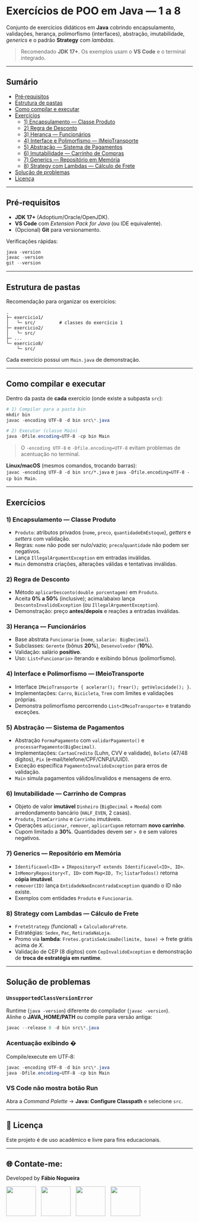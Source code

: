 # Exercícios de POO em Java — 1 a 8

Conjunto de exercícios didáticos em **Java** cobrindo encapsulamento, validações, herança,
polimorfismo (interfaces), abstração, imutabilidade, *generics* e o padrão **Strategy** com *lambdas*.

> Recomendado **JDK 17+**. Os exemplos usam o **VS Code** e o terminal integrado.

---

## Sumário
- [Pré‑requisitos](#pré-requisitos)
- [Estrutura de pastas](#estrutura-de-pastas)
- [Como compilar e executar](#como-compilar-e-executar)
- [Exercícios](#exercícios)
  - [1) Encapsulamento — Classe Produto](#1-encapsulamento--classe-produto)
  - [2) Regra de Desconto](#2-regra-de-desconto)
  - [3) Herança — Funcionários](#3-herança--funcionários)
  - [4) Interface e Polimorfismo — IMeioTransporte](#4-interface-e-polimorfismo--imeiotransporte)
  - [5) Abstração — Sistema de Pagamentos](#5-abstração--sistema-de-pagamentos)
  - [6) Imutabilidade — Carrinho de Compras](#6-imutabilidade--carrinho-de-compras)
  - [7) Generics — Repositório em Memória](#7-generics--repositório-em-memória)
  - [8) Strategy com Lambdas — Cálculo de Frete](#8-strategy-com-lambdas--cálculo-de-frete)
- [Solução de problemas](#solução-de-problemas)
- [Licença](#licença)

---

## Pré‑requisitos

- **JDK 17+** (Adoptium/Oracle/OpenJDK).
- **VS Code** com *Extension Pack for Java* (ou IDE equivalente).
- (Opcional) **Git** para versionamento.

Verificações rápidas:
```powershell
java -version
javac -version
git --version
```

---

## Estrutura de pastas

Recomendação para organizar os exercícios:

```
.
├─ exercicio1/
│   └─ src/         # classes do exercício 1
├─ exercicio2/
│   └─ src/
├─ ...
└─ exercicio8/
    └─ src/
```

Cada exercício possui um `Main.java` de demonstração.

---

## Como compilar e executar

Dentro da pasta de **cada** exercício (onde existe a subpasta `src`):

```powershell
# 1) Compilar para a pasta bin
mkdir bin
javac -encoding UTF-8 -d bin src\*.java

# 2) Executar (classe Main)
java -Dfile.encoding=UTF-8 -cp bin Main
```

> O `-encoding UTF-8` e `-Dfile.encoding=UTF-8` evitam problemas de acentuação no terminal.

**Linux/macOS** (mesmos comandos, trocando barras):  
`javac -encoding UTF-8 -d bin src/*.java` e `java -Dfile.encoding=UTF-8 -cp bin Main`.

---

## Exercícios

### 1) Encapsulamento — Classe Produto
- `Produto`: atributos privados (`nome`, `preco`, `quantidadeEmEstoque`), *getters* e *setters* com validação.
- Regras: `nome` não pode ser nulo/vazio; `preco`/`quantidade` não podem ser negativos.
- Lança `IllegalArgumentException` em entradas inválidas.
- `Main` demonstra criações, alterações válidas e tentativas inválidas.

### 2) Regra de Desconto
- Método `aplicarDesconto(double porcentagem)` em `Produto`.
- Aceita **0% a 50%** (inclusive); acima/abaixo lança `DescontoInvalidoException` (ou `IllegalArgumentException`).
- Demonstração: preço **antes/depois** e reações a entradas inválidas.

### 3) Herança — Funcionários
- Base abstrata `Funcionario` (`nome`, `salario: BigDecimal`).
- Subclasses: `Gerente` (bônus **20%**), `Desenvolvedor` (**10%**).
- Validação: salário **positivo**.
- Uso: `List<Funcionario>` iterando e exibindo bônus (polimorfismo).

### 4) Interface e Polimorfismo — IMeioTransporte
- Interface `IMeioTransporte { acelerar(); frear(); getVelocidade(); }`.
- Implementações: `Carro`, `Bicicleta`, `Trem` com limites e validações próprias.
- Demonstra polimorfismo percorrendo `List<IMeioTransporte>` e tratando exceções.

### 5) Abstração — Sistema de Pagamentos
- Abstração `FormaPagamento` com `validarPagamento()` e `processarPagamento(BigDecimal)`.
- Implementações: `CartaoCredito` (Luhn, CVV e validade), `Boleto` (47/48 dígitos), `Pix` (e‑mail/telefone/CPF/CNPJ/UUID).
- Exceção específica `PagamentoInvalidoException` para erros de validação.
- `Main` simula pagamentos válidos/invalidos e mensagens de erro.

### 6) Imutabilidade — Carrinho de Compras
- Objeto de valor **imutável** `Dinheiro` (`BigDecimal` + `Moeda`) com arredondamento bancário (`HALF_EVEN`, 2 casas).
- `Produto`, `ItemCarrinho` e `Carrinho` imutáveis.
- Operações `adicionar`, `remover`, `aplicarCupom` retornam **novo carrinho**.
- Cupom limitado a **30%**. Quantidades devem ser `> 0` e sem valores negativos.

### 7) Generics — Repositório em Memória
- `Identificavel<ID>` + `IRepository<T extends Identificavel<ID>, ID>`.
- `InMemoryRepository<T, ID>` com `Map<ID, T>`; `listarTodos()` retorna **cópia imutável**.
- `remover(ID)` lança `EntidadeNaoEncontradaException` quando o ID não existe.
- Exemplos com entidades `Produto` e `Funcionario`.

### 8) Strategy com Lambdas — Cálculo de Frete
- `FreteStrategy` (funcional) + `CalculadoraFrete`.
- Estratégias: `Sedex`, `Pac`, `RetiradaNaLoja`.
- Promo via **lambda**: `Fretes.gratisSeAcimaDe(limite, base)` → frete grátis acima de *X*.
- Validação de CEP (8 dígitos) com `CepInvalidoException` e demonstração de **troca de estratégia em runtime**.

---

## Solução de problemas

### `UnsupportedClassVersionError`
Runtime (`java -version`) diferente do compilador (`javac -version`).  
Alinhe o **JAVA_HOME/PATH** ou compile para versão antiga:
```powershell
javac --release 8 -d bin src\*.java
```

### Acentuação exibindo �
Compile/execute em UTF‑8:
```powershell
javac -encoding UTF-8 -d bin src\*.java
java -Dfile.encoding=UTF-8 -cp bin Main
```

### VS Code não mostra botão Run
Abra a *Command Palette* → **Java: Configure Classpath** e selecione `src`.

---

## 🧾 Licença
Este projeto é de uso acadêmico e livre para fins educacionais.

---

<!-- Início da seção "Contato" -->
<h2>🌐 Contate-me: </h2>
<div>
  <p>Developed by <b>Fábio Nogueira</b></p>
</div>
<p>
<a href="https://www.linkedin.com/in/faanogueira/" target="_blank"><img style="padding-right: 10px;" src="https://img.icons8.com/?size=100&id=13930&format=png&color=000000" target="_blank" width="80"></a>
<a href="https://github.com/faanogueira" target="_blank"><img style="padding-right: 10px;" src="https://img.icons8.com/?size=100&id=AZOZNnY73haj&format=png&color=000000" target="_blank" width="80"></a>
<a href="https://api.whatsapp.com/send?phone=5571983937557" target="_blank"><img style="padding-right: 10px;" src="https://img.icons8.com/?size=100&id=16713&format=png&color=000000" target="_blank" width="80"></a>
<a href="mailto:faanogueira@gmail.com"><img style="padding-right: 10px;" src="https://img.icons8.com/?size=100&id=P7UIlhbpWzZm&format=png&color=000000" target="_blank" width="80"></a> 
</p>
<!-- Fim da seção "Contato" -->